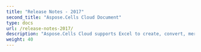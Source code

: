 ```yaml
---
title: "Release Notes - 2017"
second_title: "Aspose.Cells Cloud Document"
type: docs
url: /release-notes-2017/
description: "Aspose.Cells Cloud supports Excel to create, convert, merge, split, protected, inner object operation, and so on."
weight: 40
---
```



